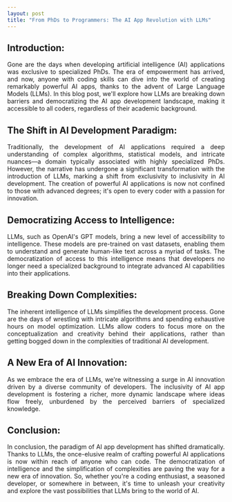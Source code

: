 ```yaml
---
layout: post
title: "From PhDs to Programmers: The AI App Revolution with LLMs"
---
```



## Introduction:

<p align="justify">
Gone are the days when developing artificial intelligence (AI) applications was exclusive to specialized PhDs. The era of empowerment has arrived, and now, anyone with coding skills can dive into the world of creating remarkably powerful AI apps, thanks to the advent of Large Language Models (LLMs). In this blog post, we'll explore how LLMs are breaking down barriers and democratizing the AI app development landscape, making it accessible to all coders, regardless of their academic background.
</p>

## The Shift in AI Development Paradigm:

<p align="justify">
Traditionally, the development of AI applications required a deep understanding of complex algorithms, statistical models, and intricate nuances—a domain typically associated with highly specialized PhDs. However, the narrative has undergone a significant transformation with the introduction of LLMs, marking a shift from exclusivity to inclusivity in AI development. The creation of powerful AI applications is now not confined to those with advanced degrees; it's open to every coder with a passion for innovation.
</p>

## Democratizing Access to Intelligence:

<p align="justify">
LLMs, such as OpenAI's GPT models, bring a new level of accessibility to intelligence. These models are pre-trained on vast datasets, enabling them to understand and generate human-like text across a myriad of tasks. The democratization of access to this intelligence means that developers no longer need a specialized background to integrate advanced AI capabilities into their applications.
</p>

## Breaking Down Complexities:

<p align="justify">
The inherent intelligence of LLMs simplifies the development process. Gone are the days of wrestling with intricate algorithms and spending exhaustive hours on model optimization. LLMs allow coders to focus more on the conceptualization and creativity behind their applications, rather than getting bogged down in the complexities of traditional AI development.
</p>

## A New Era of AI Innovation:

<p align="justify">
As we embrace the era of LLMs, we're witnessing a surge in AI innovation driven by a diverse community of developers. The inclusivity of AI app development is fostering a richer, more dynamic landscape where ideas flow freely, unburdened by the perceived barriers of specialized knowledge.
</p>

## Conclusion:

<p align="justify">
In conclusion, the paradigm of AI app development has shifted dramatically. Thanks to LLMs, the once-elusive realm of crafting powerful AI applications is now within reach of anyone who can code. The democratization of intelligence and the simplification of complexities are paving the way for a new era of innovation. So, whether you're a coding enthusiast, a seasoned developer, or somewhere in between, it's time to unleash your creativity and explore the vast possibilities that LLMs bring to the world of AI.
</p>